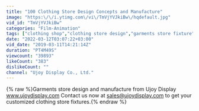 ```yaml
---
title: "100 Clothing Store Design Concepts and Manufacture"
image: "https:\/\/i.ytimg.com\/vi\/TmVjYVJkiBw\/hqdefault.jpg"
vid_id: "TmVjYVJkiBw"
categories: "Film-Animation"
tags: ["clothing shop","clothing store design","garments store fixture"]
date: "2022-03-12T03:07:22+03:00"
vid_date: "2019-03-11T14:21:14Z"
duration: "PT4M49S"
viewcount: "39893"
likeCount: "383"
dislikeCount: ""
channel: "Ujoy Display Co., Ltd."
---
```

{% raw %}Garments store design and manufacture from Ujoy Display www.ujoydisplay.com Contact us now at sales@ujoydisplay.com to get your customized clothing store fixtures.{% endraw %}
